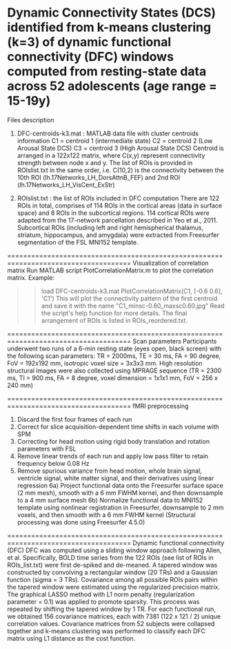 Dynamic Connectivity States (DCS) identified from k-means clustering (k=3) of dynamic functional connectivity (DFC) windows computed from resting-state data across 52 adolescents (age range = 15-19y)
=====================================================================================

Files description
1) DFC-centroids-k3.mat  :  MATLAB data file with cluster centroids information
	C1 = centroid 1 (intermediate state)
	C2 = centroid 2 (Low Arousal State DCS)
	C3 = centroid 3 (High Arousal State DCS) 
Centroid is arranged in a 122x122 matrix, where C(x,y) represent connectivity strength between node x and y.
The list of ROIs is provided in ROIslist.txt in the same order, i.e. C(10,2) is the connectivity between the 10th ROI (lh.17Networks_LH_DorsAttnB_FEF) and 2nd ROI (lh.17Networks_LH_VisCent_ExStr)

2) ROIslist.txt  :  the list of ROIs included in DFC computation
There are 122 ROIs in total, comprises of 114 ROIs in the cortical areas (data in surface space) and 8 ROIs in the subcortical regions. 
114 cortical ROIs were adapted from the 17-network parcellation described in Yeo et al., 2011. 
Subcortical ROIs (including left and right hemispherical thalamus, striatum, hippocampus, and amygdala) were extracted from Freesurfer segmentation of the FSL MNI152 template. 


=====================================================================================
Visualization of correlation matrix
Run MATLAB script PlotCorrelationMatrix.m to plot the correlation matrix.
Example:
>> load DFC-centroids-k3.mat
>> PlotCorrelationMatrix(C1, [-0.6 0.6], 'C1')
This will plot the connectivity pattern of the first centroid and save it with the name "C1_minsc-0.60_maxsc0.60.jpg"
Read the script's help function for more details.
The final arrangement of ROIs is listed in ROIs_reordered.txt.


=====================================================================================
Scan parameters
Participants underwent two runs of a 6-min resting state (eyes open, black screen) with the following scan parameters: TR = 2000ms, TE = 30 ms, FA = 90 degree, FoV = 192x192 mm, isotropic voxel size = 3x3x3 mm. 
High resolution structural images were also collected using MPRAGE sequence (TR = 2300 ms, TI = 900 ms, FA = 8 degree, voxel dimension = 1x1x1 mm, FoV = 256 x 240 mm)


=====================================================================================
fMRI preprocessing
1) Discard the first four frames of each run
2) Correct for slice acquisition-dependent time shifts in each volume with SPM
3) Correcting for head motion using rigid body translation and rotation parameters with FSL
4) Remove linear trends of each run and apply low pass filter to retain frequency below 0.08 Hz
5) Remove spurious variance from head motion, whole brain signal, ventricle signal, white matter signal, and their derivatives using linear regression
6a) Project functional data onto the Freesurfer surface space (2 mm mesh), smooth with a 6 mm FWHM kernel, and then downsample to a 4 mm surface mesh
6b) Normalize functional data to MNI152 template using nonlinear registration in Freesurfer, downsample to 2 mm voxels, and then smooth with a 6 mm FWHM kernel
(Structural processing was done using Freesurfer 4.5.0)


=====================================================================================
Dynamic functional connectivity (DFC)
DFC was computed using a sliding window approach following Allen, et al. Specifically, BOLD time series from the 122 ROIs (see list of ROIs in ROIs_list.txt) were first de-spiked and de-meaned.  A tapered window was constructed by convolving a rectangular window (20 TRs) and a Gaussian function (sigma = 3 TRs). Covariance among all possible ROIs pairs within the tapered window were estimated using the regularized precision matrix. The graphical LASSO method with L1 norm penalty (regularization parameter  = 0.1) was applied to promote sparsity. This process was repeated by shifting the tapered window by 1 TR. For each functional run, we obtained 156 covariance matrices, each with 7381 (122 x 121 / 2) unique correlation values.
Covariance matrices from 52 subjects were collapsed together and k-means clustering was performed to classify each DFC matrix using L1 distance as the cost function. 

